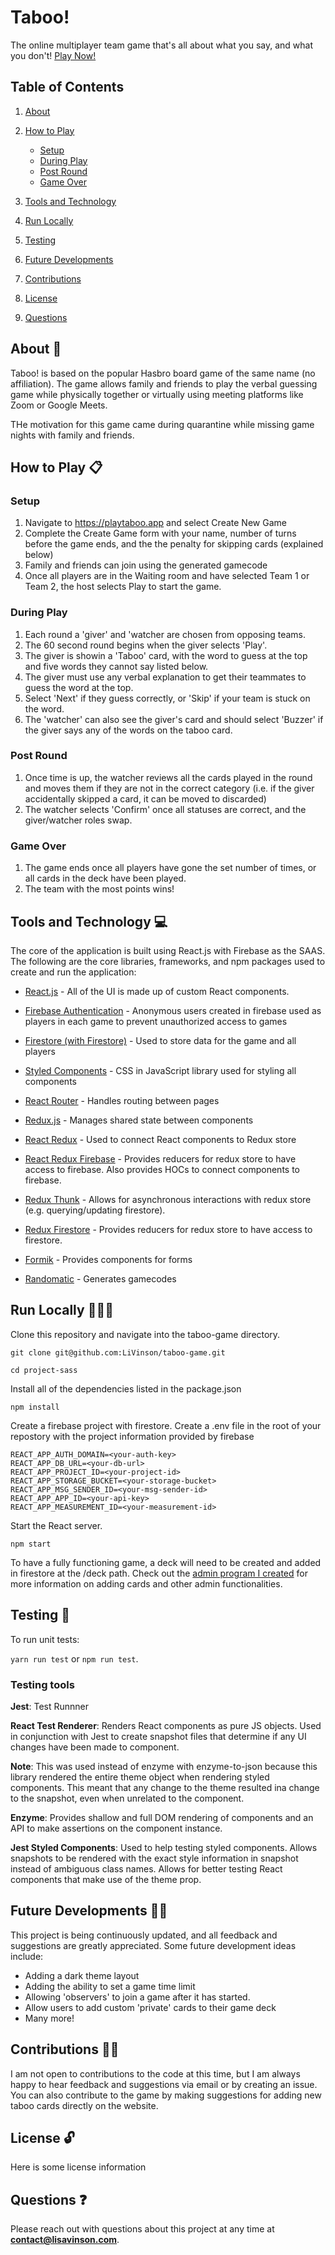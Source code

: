 # Taboo!

The online multiplayer team game that's all about what you say, and what you don't! [Play Now!](https://playtaboo.app)

## Table of Contents

1. [About](#about)

2. [How to Play](#how-to-play)
    * [Setup](#setup)
    * [During Play](#during-play)
    * [Post Round](#post-round)
    * [Game Over](#game-over)

3. [Tools and Technology](#tools-and-technology)

4. [Run Locally](#run-locally)

5. [Testing](#testing)

6. [Future Developments](#future)

7. [Contributions](#contributions)

8. [License](#license)

9.  [Questions](#questions)

## About <a id="about">📝</a>

Taboo! is based on the popular Hasbro board game of the same name (no affiliation). The game allows family and friends to play the verbal guessing game while physically together or virtually using meeting platforms like Zoom or Google Meets.

THe motivation for this game came during quarantine while missing game nights with family and friends.

## How to Play <a id="how-to-play">📋</a>
### Setup
1. Navigate to https://playtaboo.app and select Create New Game
2. Complete the Create Game form with your name, number of turns before the game ends, and the the penalty for skipping cards (explained below)
3. Family and friends can join using the generated gamecode
4. Once all players are in the Waiting room and have selected Team 1 or Team 2, the host selects Play to start the game.

### During Play

1. Each round a 'giver' and 'watcher are chosen from opposing teams.
2. The 60 second round begins when the giver selects 'Play'.
3. The giver is showin a 'Taboo' card, with the word to guess at the top and five words they cannot say listed below.
4. The giver must use any verbal explanation to get their teammates to guess the word at the top.
5. Select 'Next' if they guess correctly, or 'Skip' if your team is stuck on the word.
6. The 'watcher' can also see the giver's card and should select 'Buzzer' if the giver says any of the words on the taboo card.

### Post Round
1. Once time is up, the watcher reviews all the cards played in the round and moves them if they are not in the correct category (i.e. if the giver accidentally skipped a card, it can be moved to discarded)
2. The watcher selects 'Confirm' once all statuses are correct, and the giver/watcher roles swap.

### Game Over
1. The game ends once all players have gone the set number of times, or all cards in the deck have been played.
2. The team with the most points wins!

## Tools and Technology <a id="tools-and-technology">💻</a>

The core of the application is built using React.js with Firebase as the SAAS. The following are the core libraries, frameworks, and npm packages used to create and run the application:

* [React.js](https://reactjs.org/) - All of the UI is made up of custom React components.
* [Firebase Authentication](https://firebase.google.com/products/auth) - Anonymous users created in firebase used as players in each game to prevent unauthorized access to games
* [Firestore (with Firestore)](https://firebase.google.com/products/firestore) - Used to store data for the game and all players
* [Styled Components]() - CSS in JavaScript library used for styling all components 
* [React Router](https://reactrouter.com/) - Handles routing between pages
* [Redux.js](https://redux.js.org/) - Manages shared state between components
* [React Redux](https://react-redux.js.org/) - Used to connect React components to Redux store
* [React Redux Firebase](http://react-redux-firebase.com/) - Provides reducers for redux store to have access to firebase. Also provides HOCs to connect components to firebase.
* [Redux Thunk](https://www.npmjs.com/package/redux-thunk) - Allows for asynchronous interactions with redux store (e.g. querying/updating firestore).
* [Redux Firestore](https://www.npmjs.com/package/redux-firestore) - Provides reducers for redux store to have access to firestore.
* [Formik](https://formik.org/) - Provides components for forms

* [Randomatic](https://www.npmjs.com/package/randomatic) - Generates gamecodes
  
## Run Locally <a id="run-locally">🏃🏿‍♀️</a>

Clone this repository and navigate into the taboo-game directory.

```git clone git@github.com:LiVinson/taboo-game.git```

```cd project-sass```

Install all of the dependencies listed in the package.json

```npm install```

Create a firebase project with firestore. Create a .env file in the root of your repostory with the project information provided by firebase

```REACT_APP_API_KEY=<your-api-key>
REACT_APP_AUTH_DOMAIN=<your-auth-key>
REACT_APP_DB_URL=<your-db-url>
REACT_APP_PROJECT_ID=<your-project-id>
REACT_APP_STORAGE_BUCKET=<your-storage-bucket>
REACT_APP_MSG_SENDER_ID=<your-msg-sender-id>
REACT_APP_APP_ID=<your-api-key>
REACT_APP_MEASUREMENT_ID=<your-measurement-id>
```

Start the React server.

```npm start```

To have a fully functioning game, a deck will need to be created and added in firestore at the /deck path. Check out the [admin program I created](https://github.com/LiVinson/taboo-game-back) for more information on adding cards and other admin functionalities.

## Testing <a id="testing">🧪</a>

To run unit tests:

```yarn run test``` or ```npm run test```.

### Testing tools

**Jest**: Test Runnner

**React Test Renderer**: Renders React components as pure JS objects. Used in conjunction with Jest to create snapshot files that determine if any UI changes have been made to component.

**Note**: This was used instead of enzyme with enzyme-to-json because this library rendered the entire theme object when rendering styled components. This meant that any change to the theme resulted ina change to the snapshot, even when unrelated to the component.

**Enzyme**: Provides shallow and full DOM rendering of components and an API to make assertions on  the component instance.

**Jest Styled Components**: Used to help testing styled components. Allows snapshots to be rendered with the exact style information in snapshot instead of ambiguous class names. Allows for better testing React components that make use of the theme prop.

## Future Developments <a id="future">🤝🔮</a> 

This project is being continuously updated, and all feedback and suggestions are greatly appreciated. Some future development ideas include:

* Adding a dark theme layout
* Adding the ability to set a game time limit
* Allowing 'observers' to join a game after it has started.
* Allow users to add custom 'private' cards to their game deck
* Many more!
  
## Contributions <a id="contributions">🤝🏾</a> 

I am not open to contributions to the code at this time, but I am always happy to hear feedback and suggestions via email or by creating an issue. You can also contribute to the game by making suggestions for adding new taboo cards directly on the website.

## License <a id="license">🔓</a>

Here is some license information

## Questions <a id="questions">❓</a> 

 Please reach out with questions about this project at any time at **contact@lisavinson.com**.
